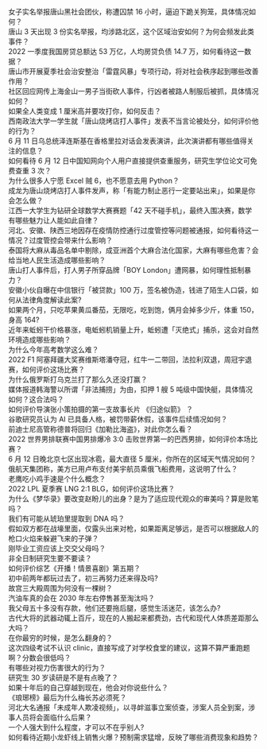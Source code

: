 女子实名举报唐山黑社会团伙，称遭囚禁 16 小时，逼迫下跪关狗笼，具体情况如何？  
唐山 3 天出现 3 份实名举报，均涉路北区，这个区域治安如何？为何会频发此类事件？  
2022 一季度我国房贷总额达 53 万亿，人均房贷负债 14.7 万，如何看待这一数据？  
唐山市开展夏季社会治安整治「雷霆风暴」专项行动，将对社会秩序起到哪些改善作用？  
社区回应网传上海金山一男子当街砍人事件，行凶者被路人制服后被抓，具体情况如何？  
如果全人类变成 1 厘米高并要攻打你，如何反击？  
西南政法大学一学生就「唐山烧烤店打人事件」发表不当言论被处分，如何评价他的行为？  
6 月 11 日乌总统泽连斯基在香格里拉对话会发表演讲，此次演讲都有哪些值得关注的信息？  
如何看待 6 月 12 日中国知网向个人用户直接提供查重服务，研究生学位论文可免费查重 3 次？  
为什么很多人宁愿 Excel 贼 6，也不愿意去用 Python？  
成龙为唐山烧烤店打人事件发声，称「有能力制止恶行一定要站出来」，如果是你会怎么做？  
江西一大学生为钻研全球数学大赛赛题「42 天不碰手机」，最终入围决赛，数学有哪些魅力让人能如此自律？  
河北、安徽、陕西三地因存在疫情防控通行过度管控等问题被通报，如何看待这一情况？过度管控会带来什么影响？  
泰国将大麻从毒品名单中剔除，成亚洲首个大麻合法化国家，大麻有哪些危害？会给当地人民生活造成哪些影响？  
唐山打人事件后，打人男子所穿品牌「BOY London」遭网暴，如何理性抵制暴力？  
安徽小伙自曝在中信银行「被贷款」100 万，签名被伪造，钱进了陌生人口袋，如何从法律角度解读此案?  
如果两个月，只吃苹果黄瓜番茄，无限吃，吃到饱，俩月会掉多少斤，体重 150，身高 164?  
近年来蚯蚓干价格暴涨，电蚯蚓机销量上升，蚯蚓遭「灭绝式」捕杀，这会对自然环境造成哪些影响？  
为什么今年高考数学这么难？  
2022 F1 阿塞拜疆大奖赛维斯塔潘夺冠，红牛一二带回，法拉利双退，周冠宇退赛，如何评价这场比赛？  
为什么俄罗斯打乌克兰打了那么久还没打赢？  
媒体报道韩海警以所谓「非法捕捞」为由，扣押 1 艘 5 吨级中国快艇，具体情况如何？这合法吗？  
如何评价导演张小策拍摄的第一支故事长片 《归途似箭》 ？  
谷歌研究员认为 AI 已具备人格，被罚带薪休假，该事件后续情况如何？  
前迪士尼高管称德普将回归《加勒比海盗》，对此你怎么看？  
2022 世界男排联赛中国男排爆冷 3:0 击败世界第一的巴西男排，如何评价本场比赛？  
6 月 12 日晚北京七区出现冰雹，最大直径 5 厘米，你所在的区域天气情况如何？  
俄航天集团称，美方已用卢布支付美宇航员乘俄飞船费用，这说明了什么？  
老鹰吃小鸡手速是个什么概念？  
2022 LPL 夏季赛 LNG 2:1 BLG，如何评价这场比赛？  
为什么《梦华录》要改变赵盼儿的出身？是为了适应现代观众的审美吗？算是败笔吗？  
我们有可能从琥珀里提取到 DNA 吗？  
假如双方都在战壕里面，仅露头出来对枪，如果距离足够远，是否可以根据敌人的枪口火焰来躲避飞来的子弹？  
刚毕业工资应该上交交父母吗？  
非全日制研究生要不要读？  
如何评价综艺《开播！情景喜剧》第五期？  
初中前两年都玩过去了，初三再努力还来得及吗?  
故宫三大殿周围为何没有一棵树？  
汽油车真的会在 2030 年左右停售甚至淘汰吗？  
我父母五十多没有存款，他们还要拖后腿，感觉生活迷茫，该怎么办?  
古代大将的武器动辄上百斤，现在的人搬起来都费劲，古代和现代人体质差距那么大吗？  
在你最穷的时候，是怎么翻身的？  
这次四级考试不认识 clinic，直接写成了对学校食堂的建议，这算不算严重跑题啊？分数会很低吗？  
有哪些对视力伤害很大的行为？  
研究生 30 岁读研是不是有点晚了？  
如果十年后的自己穿越到现在，他会对你说些什么？  
《琅琊榜》最后为什么梅长苏必须死？  
河北大名通报「未成年人欺凌视频」，以寻衅滋事立案侦查，涉案人员全到案，涉事人员将会面临什么后果？  
一个人强大到什么程度，才可以不在乎别人?  
如何看待近期小龙虾线上销售火爆？预制需求猛增，反映了哪些消费现象和趋势？  

